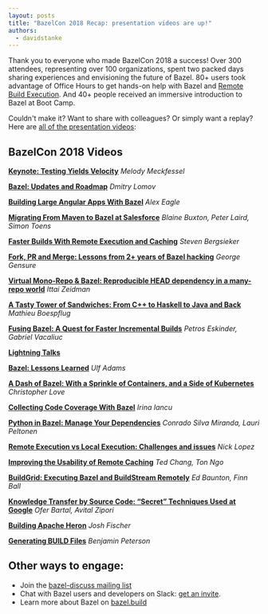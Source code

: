 ```yaml
---
layout: posts
title: "BazelCon 2018 Recap: presentation videos are up!"
authors:
  - davidstanke
---
```


Thank you to everyone who made BazelCon 2018 a success! Over 300 attendees, representing over 100 organizations, spent two packed days sharing experiences and envisioning the future of Bazel. 80+ users took advantage of Office Hours to get hands-on help with Bazel and [Remote Build Execution](https://blog.bazel.build/2018/10/05/remote-build-execution.html). And 40+ people received an immersive introduction to Bazel at Boot Camp.

Couldn't make it? Want to share with colleagues? Or simply want a replay? Here are [all of the presentation videos](https://www.youtube.com/playlist?list=PLxNYxgaZ8Rsd3Nmvl1W1B4I6nK1674ezp):

## BazelCon 2018 Videos

**[Keynote: Testing Yields Velocity](https://www.youtube.com/watch?v=DVYRg6b2UBo&list=PLxNYxgaZ8Rsd3Nmvl1W1B4I6nK1674ezp&t=0s&index=2)** *Melody Meckfessel*

**[Bazel: Updates and Roadmap](https://www.youtube.com/watch?v=hH-DEgk_FDw&list=PLxNYxgaZ8Rsd3Nmvl1W1B4I6nK1674ezp&t=0s&index=3)** *Dmitry Lomov*

**[Building Large Angular Apps With Bazel](https://www.youtube.com/watch?v=yBg9zG6ZGb4&list=PLxNYxgaZ8Rsd3Nmvl1W1B4I6nK1674ezp&t=0s&index=4)** *Alex Eagle*

**[Migrating From Maven to Bazel at Salesforce](https://www.youtube.com/watch?v=V8HayK90PI4&list=PLxNYxgaZ8Rsd3Nmvl1W1B4I6nK1674ezp&t=0s&index=5)** *Blaine Buxton, Peter Laird, Simon Toens*

**[Faster Builds With Remote Execution and Caching](https://www.youtube.com/watch?v=MyuJRUwT5LI&list=PLxNYxgaZ8Rsd3Nmvl1W1B4I6nK1674ezp&t=0s&index=6)** *Steven Bergsieker*

**[Fork, PR and Merge: Lessons from 2+ years of Bazel hacking](https://www.youtube.com/watch?v=uZ84sV2MoGw&list=PLxNYxgaZ8Rsd3Nmvl1W1B4I6nK1674ezp&t=0s&index=7)** *George Gensure*

**[Virtual Mono-Repo & Bazel: Reproducible HEAD dependency in a many-repo world](https://www.youtube.com/watch?v=2gNlTegwQD4&list=PLxNYxgaZ8Rsd3Nmvl1W1B4I6nK1674ezp&t=0s&index=8)** *Ittai Zeidman*

**[A Tasty Tower of Sandwiches: From C++ to Haskell to Java and Back](https://www.youtube.com/watch?v=20fYYDwiNqw&list=PLxNYxgaZ8Rsd3Nmvl1W1B4I6nK1674ezp&t=0s&index=9)** *Mathieu Boespflug*

**[Fusing Bazel: A Quest for Faster Incremental Builds](https://www.youtube.com/watch?v=rQd9Zd1ONOw&list=PLxNYxgaZ8Rsd3Nmvl1W1B4I6nK1674ezp&t=0s&index=10)** *Petros Eskinder, Gabriel Vacaliuc*

**[Lightning Talks](https://www.youtube.com/watch?v=7-K_RmDasEg&list=PLxNYxgaZ8Rsd3Nmvl1W1B4I6nK1674ezp&t=0s&index=11)**

**[Bazel: Lessons Learned](https://www.youtube.com/watch?v=QxZ58YW4XYU&list=PLxNYxgaZ8Rsd3Nmvl1W1B4I6nK1674ezp&t=0s&index=12)** *Ulf Adams*

**[A Dash of Bazel: With a Sprinkle of Containers, and a Side of Kubernetes](https://www.youtube.com/watch?v=KGOvL9e7r1U&list=PLxNYxgaZ8Rsd3Nmvl1W1B4I6nK1674ezp&t=0s&index=13)** *Christopher Love*

**[Collecting Code Coverage With Bazel](https://www.youtube.com/watch?v=P51Rgcbxhyk&list=PLxNYxgaZ8Rsd3Nmvl1W1B4I6nK1674ezp&t=0s&index=14)** *Irina Iancu*

**[Python in Bazel: Manage Your Dependencies](https://www.youtube.com/watch?v=9mhmGcR6CPo&list=PLxNYxgaZ8Rsd3Nmvl1W1B4I6nK1674ezp&t=0s&index=15)** *Conrado Silva Miranda, Lauri Peltonen*

**[Remote Execution vs Local Execution: Challenges and issues](https://www.youtube.com/watch?v=C8wHmIln--g&list=PLxNYxgaZ8Rsd3Nmvl1W1B4I6nK1674ezp&t=0s&index=16)** *Nick Lopez*

**[Improving the Usability of Remote Caching](https://www.youtube.com/watch?v=u5m7V3ZRHLA&list=PLxNYxgaZ8Rsd3Nmvl1W1B4I6nK1674ezp&t=0s&index=17)** *Ted Chang, Ton Ngo*

**[BuildGrid: Executing Bazel and BuildStream Remotely](https://www.youtube.com/watch?v=w1ZA4Rrf91I&list=PLxNYxgaZ8Rsd3Nmvl1W1B4I6nK1674ezp&t=0s&index=18)** *Ed Baunton, Finn Ball*

**[Knowledge Transfer by Source Code: “Secret” Techniques Used at Google](https://www.youtube.com/watch?v=2W6hOGFQE-0&list=PLxNYxgaZ8Rsd3Nmvl1W1B4I6nK1674ezp&t=0s&index=19)** *Ofer Bartal, Avital Zipori*

**[Building Apache Heron](https://www.youtube.com/watch?v=yBTSfA4YDtY&list=PLxNYxgaZ8Rsd3Nmvl1W1B4I6nK1674ezp&t=0s&index=20)** *Josh Fischer*

**[Generating BUILD Files](https://www.youtube.com/watch?v=3Kx51Swt-Yk&list=PLxNYxgaZ8Rsd3Nmvl1W1B4I6nK1674ezp&t=0s&index=21)** *Benjamin Peterson*

## Other ways to engage:
* Join the [bazel-discuss mailing list](g.co/bazeldiscuss)
* Chat with Bazel users and developers on Slack: [get an invite](https://bazel-slackin.herokuapp.com).
* Learn more about Bazel on [bazel.build](https://bazel.build)
